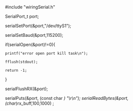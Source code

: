 #include "wiringSerial.h"

SerialPort_t port;

serialSetPort(&port,"/dev/ttyS1");

serialSetBaud(&port,115200);

if(serialOpen(&port)!=0){

	printf("error open port kill task\n");
	
	fflush(stdout);
	
	return -1;
	
}


serialFlushRX(&port);

serialPuts(&port, (const char *) "\r\n");
serialReadBytes(&port,(char*)rx_buff,100,1000) ;


